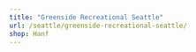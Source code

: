 ```yaml
---
title: "Greenside Recreational Seattle"
url: /seattle/greenside-recreational-seattle/
shop: Hanf
---
```

